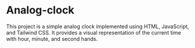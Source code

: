 # Analog-clock
This project is a simple analog clock implemented using HTML, JavaScript, and Tailwind CSS. It provides a visual representation of the current time with hour, minute, and second hands. 
